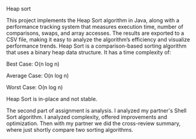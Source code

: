 Heap sort 


This project implements the Heap Sort algorithm in Java, along with a performance tracking system that measures execution time, number of comparisons, swaps, and array accesses. 
The results are exported to a CSV file, making it easy to analyze the algorithm’s efficiency and visualize performance trends.
Heap Sort is a comparison-based sorting algorithm that uses a binary heap data structure. It has a time complexity of:

Best Case: O(n log n)

Average Case: O(n log n)

Worst Case: O(n log n)

Heap Sort is in-place and not stable.

The second part of assignment is analysis. I analyzed my partner's Shell Sort algorithm. 
I analyzed complexity, offered improvements and optimization.
Then with my partner we did the cross-review summary, where just shortly compare two sorting algorithms.



